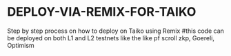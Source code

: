 # DEPLOY-VIA-REMIX-FOR-TAIKO
Step by step process on how to deploy on Taiko using Remix
#this code can be deployed on both L1 and L2 testnets like the like pf scroll zkp, Goereli, Optimism
